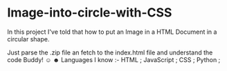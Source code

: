 # Image-into-circle-with-CSS
In this project I've told that how to put an Image in a HTML Document in a circular shape.

Just parse the .zip file an fetch to the index.html file and understand the code Buddy! 
☺
☻
Languages I know :- HTML ; JavaScript ; CSS ; Python ; 
